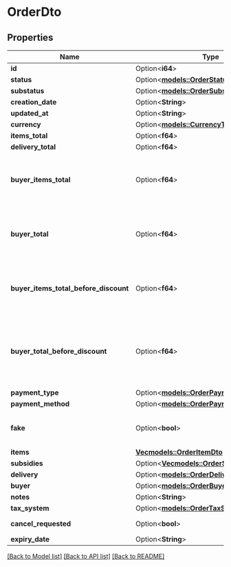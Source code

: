 # OrderDto

## Properties

Name | Type | Description | Notes
------------ | ------------- | ------------- | -------------
**id** | Option<**i64**> | Идентификатор заказа. | [optional]
**status** | Option<[**models::OrderStatusType**](OrderStatusType.md)> |  | [optional]
**substatus** | Option<[**models::OrderSubstatusType**](OrderSubstatusType.md)> |  | [optional]
**creation_date** | Option<**String**> |  | [optional]
**updated_at** | Option<**String**> |  | [optional]
**currency** | Option<[**models::CurrencyType**](CurrencyType.md)> |  | [optional]
**items_total** | Option<**f64**> | Платеж покупателя.  | [optional]
**delivery_total** | Option<**f64**> | Стоимость доставки.  | [optional]
**buyer_items_total** | Option<**f64**> | {% note warning \"\" %}  Этот параметр устарел.  {% endnote %}  Стоимость всех товаров в заказе в валюте покупателя после применения скидок и без учета стоимости доставки.  | [optional]
**buyer_total** | Option<**f64**> | {% note warning \"\" %}  Этот параметр устарел.  {% endnote %}  Стоимость всех товаров в заказе в валюте покупателя после применения скидок и с учетом стоимости доставки.  | [optional]
**buyer_items_total_before_discount** | Option<**f64**> | Стоимость всех товаров в заказе в валюте покупателя без учета стоимости доставки и до применения скидок по:  * акциям; * купонам; * промокодам.  | [optional]
**buyer_total_before_discount** | Option<**f64**> | {% note warning \"\" %}  Этот параметр устарел.  {% endnote %}  Стоимость всех товаров в заказе в валюте покупателя до применения скидок и с учетом стоимости доставки (`buyerItemsTotalBeforeDiscount` + стоимость доставки).  | [optional]
**payment_type** | Option<[**models::OrderPaymentType**](OrderPaymentType.md)> |  | [optional]
**payment_method** | Option<[**models::OrderPaymentMethodType**](OrderPaymentMethodType.md)> |  | [optional]
**fake** | Option<**bool**> | Тип заказа:  * `false` — настоящий заказ покупателя.  * `true` — [тестовый](../../pushapi/concepts/sandbox.md) заказ Маркета.  | [optional]
**items** | [**Vec<models::OrderItemDto>**](OrderItemDTO.md) | Список товаров в заказе. | 
**subsidies** | Option<[**Vec<models::OrderSubsidyDto>**](OrderSubsidyDTO.md)> | Список субсидий по типам. | [optional]
**delivery** | Option<[**models::OrderDeliveryDto**](OrderDeliveryDTO.md)> |  | [optional]
**buyer** | Option<[**models::OrderBuyerDto**](OrderBuyerDTO.md)> |  | [optional]
**notes** | Option<**String**> | Комментарий к заказу. | [optional]
**tax_system** | Option<[**models::OrderTaxSystemType**](OrderTaxSystemType.md)> |  | [optional]
**cancel_requested** | Option<**bool**> | **Только для модели DBS**  Запрошена ли отмена.  | [optional]
**expiry_date** | Option<**String**> |  | [optional]

[[Back to Model list]](../README.md#documentation-for-models) [[Back to API list]](../README.md#documentation-for-api-endpoints) [[Back to README]](../README.md)


